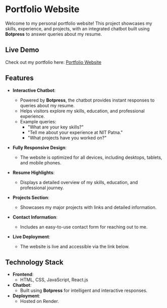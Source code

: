 # Portfolio Website

Welcome to my personal portfolio website! This project showcases my skills, experience, and projects, with an integrated chatbot built using **Botpress** to answer queries about my resume.

## Live Demo

Check out my portfolio here: [Portfolio Website](https://portfolio-5r38.onrender.com/)

## Features

- **Interactive Chatbot**:
  - Powered by **Botpress**, the chatbot provides instant responses to queries about my resume.
  - Helps visitors explore my skills, education, and professional experience.
  - Example queries:
    - "What are your key skills?"
    - "Tell me about your experience at NIT Patna."
    - "What projects have you worked on?"

- **Fully Responsive Design**:
  - The website is optimized for all devices, including desktops, tablets, and mobile phones.

- **Resume Highlights**:
  - Displays a detailed overview of my skills, education, and professional journey.

- **Projects Section**:
  - Showcases my major projects with links and detailed information.

- **Contact Information**:
  - Includes an easy-to-use contact form for reaching out to me.

- **Live Deployment**:
  - The website is live and accessible via the link below.

## Technology Stack

- **Frontend**:
  - HTML, CSS, JavaScript, React.js
- **Chatbot**:
  - Built using **Botpress** for intelligent and interactive responses.
- **Deployment**:
  - Hosted on Render.






